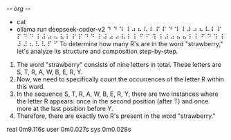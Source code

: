 -*- org -*-

+ cat
+ ollama run deepseek-coder-v2
⠙ ⠙ ⠹ ⠸ ⠴ ⠦ ⠧ ⠇ ⠏ ⠏ ⠙ ⠹ ⠸ ⠼ ⠴ ⠦ ⠧ ⠇ ⠏ ⠏ ⠙ ⠙ ⠸ ⠼ ⠴ ⠦ ⠧ ⠇ ⠏ ⠏ ⠙ ⠙ ⠸ ⠼ ⠴ ⠴ ⠧ ⠇ ⠇ ⠋ ⠋ ⠹ ⠸ ⠼ ⠴ ⠦ ⠦ ⠇ ⠇ ⠋ ⠙ ⠹ ⠸ ⠼ ⠼ ⠦ ⠧ ⠧ ⠏ ⠋  To determine how many R's are in the word "strawberry," let's analyze its structure and composition step-by-step.

1. The word "strawberry" consists of nine letters in total. These letters are S, T, R, A, W, B, E, R, Y.
2. Now, we need to specifically count the occurrences of the letter R within this word.
3. In the sequence S, T, R, A, W, B, E, R, Y, there are two instances where the letter R appears: once in the second position (after T) and once more at the last position before Y.
4. Therefore, there are exactly two R's present in the word "strawberry."


real	0m9.116s
user	0m0.027s
sys	0m0.028s
